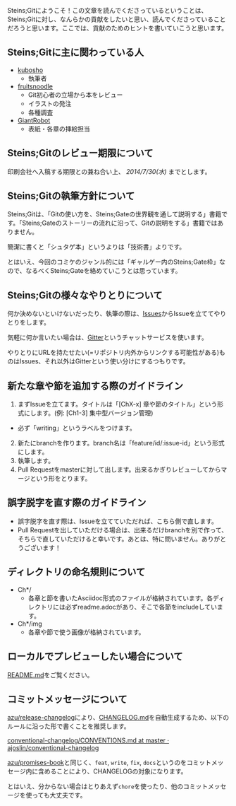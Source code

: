 Steins;Gitにようこそ！この文章を読んでくださっているということは、Steins;Gitに対し、なんらかの貢献をしたいと思い、読んでくださっていることだろうと思います。ここでは、貢献のためのヒントを書いていこうと思います。

## Steins;Gitに主に関わっている人

- [kubosho](https://github.com/kubosho)
  - 執筆者
- [fruitsnoodle](https://github.com/fruitsnoodle)
  - Git初心者の立場から本をレビュー
  - イラストの発注
  - 各種調査
- [GiantRobot](http://www.pixiv.net/member_illust.php?id=1223059)
  - 表紙・各章の挿絵担当
  
## Steins;Gitのレビュー期限について

印刷会社へ入稿する期限との兼ね合い上、 *2014/7/30(水)* までとします。
  
## Steins;Gitの執筆方針について

Steins;Gitは、「Gitの使い方を、Steins;Gateの世界観を通して説明する」書籍です。「Steins;Gateのストーリーの流れに沿って、Gitの説明をする」書籍ではありません。

簡潔に書くと「シュタゲ本」というよりは「技術書」よりです。

とはいえ、今回のコミケのジャンル的には「ギャルゲー内のSteins;Gate枠」なので、なるべくSteins;Gateを絡めていこうとは思っています。

## Steins;Gitの様々なやりとりについて

何か決めないといけないだったり、執筆の際は、[Issues](https://github.com/o2project/steins-git/issues?state=open)からIssueを立ててやりとりをします。

気軽に何か言いたい場合は、[Gitter](https://gitter.im/o2project/steins-git)というチャットサービスを使います。

やりとりにURLを持たせたい(=リポジトリ内外からリンクする可能性がある)ものはIssues、それ以外はGitterという使い分けにするつもりです。

## 新たな章や節を追加する際のガイドライン

1. まずIssueを立てます。タイトルは「[ChX-x] 章や節のタイトル」という形式にします。(例: [Ch1-3] 集中型バージョン管理)
  - 必ず「writing」というラベルをつけます。
2. 新たにbranchを作ります。branch名は「feature/id/:issue-id」という形式にします。
3. 執筆します。
4. Pull Requestをmasterに対して出します。出来るかぎりレビューしてからマージという形をとります。

## 誤字脱字を直す際のガイドライン

- 誤字脱字を直す際は、Issueを立てていただれば、こちら側で直します。
- Pull Requestを出していただける場合は、出来るだけbranchを別で作って、そちらで直していただけると幸いです。あとは、特に問いません。ありがとうございます！

## ディレクトリの命名規則について

- Ch*/
  - 各章と節を書いたAsciidoc形式のファイルが格納されています。各ディレクトリには必ずreadme.adocがあり、そこで各節をincludeしています。
- Ch*/img
  - 各章や節で使う画像が格納されています。

## ローカルでプレビューしたい場合について

[README.md](https://github.com/o2project/steins-git/blob/master/README.md)をご覧ください。

## コミットメッセージについて

[azu/release-changelog](https://github.com/azu/release-changelog)により、[CHANGELOG.md](CHANGELOG.md)を自動生成するため、以下のルールに沿った形で書くことを推奨します。

[conventional-changelog/CONVENTIONS.md at master · ajoslin/conventional-changelog](https://github.com/ajoslin/conventional-changelog/blob/master/CONVENTIONS.md)

[azu/promises-book](https://github.com/azu/promises-book)と同じく、`feat`, `write`, `fix`, `docs`というのをコミットメッセージ内に含めることにより、CHANGELOGの対象になります。

とはいえ、分からない場合はとりあえず`chore`を使ったり、他のコミットメッセージを使っても大丈夫です。
